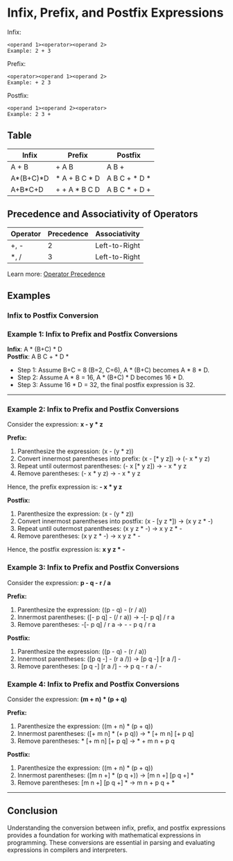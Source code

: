 # Infix, Prefix, and Postfix Expressions

Infix:
```
<operand 1><operator><operand 2>
Example: 2 + 3
```

Prefix:
```
<operator><operand 1><operand 2>
Example: + 2 3
```

Postfix:
```
<operand 1><operand 2><operator>
Example: 2 3 +
```

## Table

| Infix         | Prefix        | Postfix       |
| -----         | ------        | -------       |
| A + B         | + A B         | A B +         |
| A*(B+C)*D     | * A + B C * D | A B C + * D * |
| A+B*C+D       | + + A * B C D | A B C * + D + |

## Precedence and Associativity of Operators

| Operator      | Precedence    | Associativity |
| --------      | -----------   | ------------- |
| +, -          | 2             | Left-to-Right |
| *, /          | 3             | Left-to-Right |

Learn more: [Operator Precedence](https://en.cppreference.com/w/c/language/operator_precedence)

## Examples

### Infix to Postfix Conversion

### Example 1: Infix to Prefix and Postfix Conversions
**Infix**: A * (B+C) * D  
**Postfix**: A B C + * D *

- Step 1: Assume B+C = 8 (B=2, C=6), A * (B+C) becomes A * 8 * D.
- Step 2: Assume A * 8 = 16, A * (B+C) * D becomes 16 * D.
- Step 3: Assume 16 * D = 32, the final postfix expression is 32.

---

### Example 2: Infix to Prefix and Postfix Conversions
Consider the expression: **x - y * z**

**Prefix:**

1. Parenthesize the expression: (x - (y * z))
2. Convert innermost parentheses into prefix: (x - [* y z]) → (- x * y z)
3. Repeat until outermost parentheses: (- x [* y z]) → - x * y z
4. Remove parentheses: (- x * y z) → - x * y z

Hence, the prefix expression is: **- x * y z**

**Postfix:**

1. Parenthesize the expression: (x - (y * z))
2. Convert innermost parentheses into postfix: (x - [y z *]) → (x y z * -)
3. Repeat until outermost parentheses: (x y z * -) → x y z * -
4. Remove parentheses: (x y z * -) → x y z * -

Hence, the postfix expression is: **x y z * -**

### Example 3: Infix to Prefix and Postfix Conversions
Consider the expression: **p - q - r / a**

**Prefix:**
1. Parenthesize the expression: ((p - q) - (r / a))
2. Innermost parentheses: ([- p q] - (/ r a)) → -[- p q] / r a
3. Remove parentheses: -[- p q] / r a → - - p q / r a

**Postfix:**
1. Parenthesize the expression: ((p - q) - (r / a))
2. Innermost parentheses: ([p q -] - (r a /)) → [p q -] [r a /] -
3. Remove parentheses: [p q -] [r a /] - → p q - r a / -

### Example 4: Infix to Prefix and Postfix Conversions
Consider the expression: **(m + n) * (p + q)**

**Prefix:**
1. Parenthesize the expression: ((m + n) * (p + q))
2. Innermost parentheses: ([+ m n] * (+ p q)) → * [+ m n] [+ p q]
3. Remove parentheses: * [+ m n] [+ p q] → * + m n + p q

**Postfix:**
1. Parenthesize the expression: ((m + n) * (p + q))
2. Innermost parentheses: ([m n +] * (p q +)) → [m n +] [p q +] *
3. Remove parentheses: [m n +] [p q +] * → m n + p q + *

---

## Conclusion

Understanding the conversion between infix, prefix, and postfix expressions provides a foundation for working with mathematical expressions in programming. These conversions are essential in parsing and evaluating expressions in compilers and interpreters.
